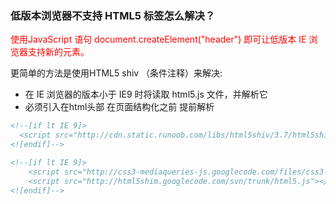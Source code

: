 ### 低版本浏览器不支持 HTML5 标签怎么解决？

 <div style="color: #F00">
    使用JavaScript 语句 document.createElement("header") 即可让低版本 IE 浏览器支持新的元素。
 </div>
 
更简单的方法是使用HTML5 shiv （条件注释）来解决: 
+ 在 IE 浏览器的版本小于 IE9 时将读取 html5.js 文件，并解析它
+ 必须引入在html头部 在页面结构化之前 提前解析
```html
<!--[if lt IE 9]>
  <script src="http://cdn.static.runoob.com/libs/html5shiv/3.7/html5shiv.min.js"></script>
<![endif]-->

<!--[if lt IE 9]>
    <script src="http://css3-mediaqueries-js.googlecode.com/files/css3-mediaqueries.js"></script>
    <script src="http://html5shim.googlecode.com/svn/trunk/html5.js"></script>
<![endif]-->

```